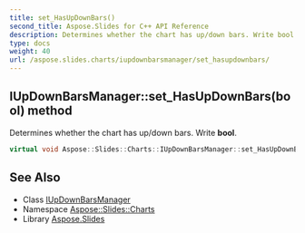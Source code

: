 ```yaml
---
title: set_HasUpDownBars()
second_title: Aspose.Slides for C++ API Reference
description: Determines whether the chart has up/down bars. Write bool.
type: docs
weight: 40
url: /aspose.slides.charts/iupdownbarsmanager/set_hasupdownbars/
---
```

## IUpDownBarsManager::set_HasUpDownBars(bool) method


Determines whether the chart has up/down bars. Write **bool**.

```cpp
virtual void Aspose::Slides::Charts::IUpDownBarsManager::set_HasUpDownBars(bool value)=0
```

## See Also

* Class [IUpDownBarsManager](../)
* Namespace [Aspose::Slides::Charts](../../)
* Library [Aspose.Slides](../../../)